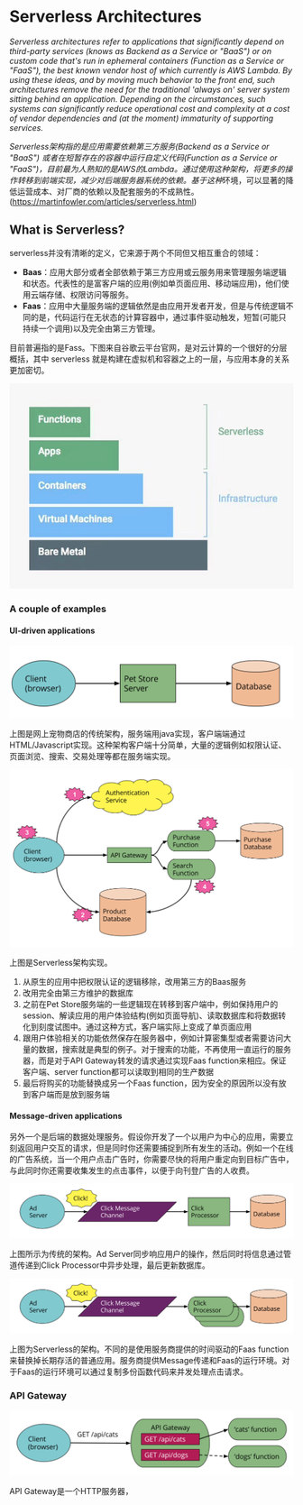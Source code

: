 # Serverless Architectures

*Serverless architectures refer to applications that significantly depend on third-party services (knows as Backend as a Service or "BaaS") or on custom code that's run in ephemeral containers (Function as a Service or "FaaS"), the best known vendor host of which currently is AWS Lambda. By using these ideas, and by moving much behavior to the front end, such architectures remove the need for the traditional 'always on' server system sitting behind an application. Depending on the circumstances, such systems can significantly reduce operational cost and complexity at a cost of vendor dependencies and (at the moment) immaturity of supporting services.*

*Serverless架构指的是应用需要依赖第三方服务(Backend as a Service or "BaaS") 或者在短暂存在的容器中运行自定义代码(Function as a Service or "FaaS")，目前最为人熟知的是AWS的Lambda。通过使用这种架构，将更多的操作转移到前端实现，减少对后端服务器系统的依赖。基于这种*环境，可以显著的降低运营成本、对厂商的依赖以及配套服务的不成熟性。(https://martinfowler.com/articles/serverless.html)



## What is Serverless?

serverless并没有清晰的定义，它来源于两个不同但又相互重合的领域：

- **Baas**：应用大部分或者全部依赖于第三方应用或云服务用来管理服务端逻辑和状态。代表性的是富客户端的应用(例如单页面应用、移动端应用)，他们使用云端存储、权限访问等服务。
- **Faas**：应用中大量服务端的逻辑依然是由应用开发者开发，但是与传统逻辑不同的是，代码运行在无状态的计算容器中，通过事件驱动触发，短暂(可能只持续一个调用)以及完全由第三方管理。

目前普遍指的是Fass。下图来自谷歌云平台官网，是对云计算的一个很好的分层概括，其中 serverless 就是构建在虚拟机和容器之上的一层，与应用本身的关系更加密切。

<div align=center>
<img src="./pic/from-bare-metal-to-functions.jpg"/>
</div>


### A couple of examples

#### UI-driven applications

<div align=center>
<img src="./pic/ps.svg"/>
</div>


上图是网上宠物商店的传统架构，服务端用java实现，客户端端通过HTML/Javascript实现。这种架构客户端十分简单，大量的逻辑例如权限认证、页面浏览、搜索、交易处理等都在服务端实现。

<div align=center>
<img src="./pic/sps.svg"/>
</div>

上图是Serverless架构实现。

1. 从原生的应用中把权限认证的逻辑移除，改用第三方的Baas服务
2. 改用完全由第三方维护的数据库
3. 之前在Pet Store服务端的一些逻辑现在转移到客户端中，例如保持用户的session、解读应用的用户体验结构(例如页面导航)、读取数据库和将数据转化到刻度试图中。通过这种方式，客户端实际上变成了单页面应用
4. 跟用户体验相关的功能依然保存在服务器中，例如计算密集型或者需要访问大量的数据，搜索就是典型的例子。对于搜索的功能，不再使用一直运行的服务器，而是对于API Gateway转发的请求通过实现Faas function来相应。保证客户端、server function都可以读取到相同的生产数据
5. 最后将购买的功能替换成另一个Faas function，因为安全的原因所以没有放到客户端而是放到服务端

#### Message-driven applications

另外一个是后端的数据处理服务。假设你开发了一个以用户为中心的应用，需要立刻返回用户交互的请求，但是同时你还需要捕捉到所有发生的活动。例如一个在线的广告系统，当一个用户点击广告时，你需要尽快的将用户重定向到目标广告中，与此同时你还需要收集发生的点击事件，以便于向刊登广告的人收费。



<div align=center>
<img src="./pic/cp.svg"/>
</div>

上图所示为传统的架构。Ad Server同步响应用户的操作，然后同时将信息通过管道传递到Click Processor中异步处理，最后更新数据库。

<div align=center>
<img src="./pic/scp.svg"/>
</div>

上图为Serverless的架构。不同的是使用服务商提供的时间驱动的Faas function来替换掉长期存活的普通应用。服务商提供Message传递和Faas的运行环境。对于Faas的运行环境可以通过复制多份函数代码来并发处理点击请求。

### API Gateway
<div align=center>
<img src="./pic/ag.svg"/>
</div>

API Gateway是一个HTTP服务器，
